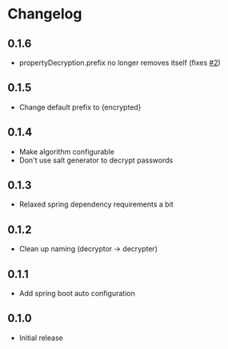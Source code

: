 # Changelog

## 0.1.6
- propertyDecryption.prefix no longer removes itself (fixes [#2](https://github.com/lukashinsch/spring-properties-decrypter/issues/2))

## 0.1.5
- Change default prefix to {encrypted}

## 0.1.4
- Make algorithm configurable
- Don't use salt generator to decrypt passwords

## 0.1.3
- Relaxed spring dependency requirements a bit

## 0.1.2
- Clean up naming (decryptor -> decrypter)

## 0.1.1
- Add spring boot auto configuration

## 0.1.0
- Initial release
